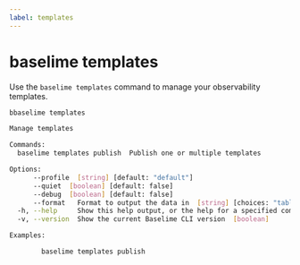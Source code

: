 ```yaml
---
label: templates
---
```


# baselime templates

Use the `baselime templates` command to manage your observability templates.

```bash :icon-terminal: terminal
bbaselime templates

Manage templates

Commands:
  baselime templates publish  Publish one or multiple templates

Options:
      --profile  [string] [default: "default"]
      --quiet  [boolean] [default: false]
      --debug  [boolean] [default: false]
      --format   Format to output the data in  [string] [choices: "table", "json"] [default: "table"]
  -h, --help     Show this help output, or the help for a specified command or subcommand  [boolean]
  -v, --version  Show the current Baselime CLI version  [boolean]

Examples:

        baselime templates publish

```
